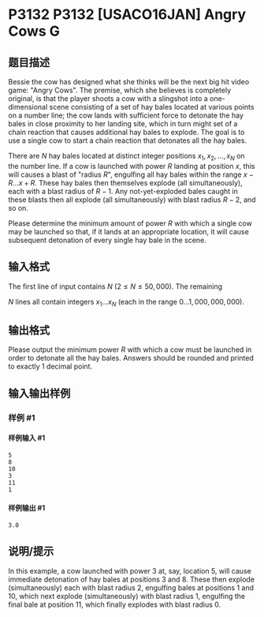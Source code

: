 # P3132 P3132 [USACO16JAN] Angry Cows G

## 题目描述

Bessie the cow has designed what she thinks will be the next big hit video game: "Angry Cows".  The premise,  which she believes is completely original, is that the player shoots a cow with a slingshot  into a one-dimensional scene consisting of a set of hay bales located at various points on a number line; the cow lands with sufficient force to detonate the hay bales in close proximity to her landing site, which in turn might set of a chain reaction that causes additional hay bales to explode.  The goal is to use a single cow to start a chain reaction that detonates all the hay bales.

There are $N$ hay bales located at distinct integer positions $x_1, x_2, \ldots, x_N$ on the number line.  If a cow is launched with power $R$ landing at position $x$, this will causes a blast of "radius $R$", engulfing all hay bales within the range $x-R \ldots x+R$.  These hay bales then themselves explode (all simultaneously), each with a blast radius of $R-1$.  Any not-yet-exploded bales caught in these blasts then all explode (all simultaneously) with blast radius $R-2$, and so on.

Please determine the minimum amount of power $R$ with which a single cow may be launched so that, if it lands at an appropriate location, it will cause subsequent detonation of every single hay bale in the scene.

## 输入格式

The first line of input contains $N$ ($2 \leq N \leq 50,000$).  The remaining

$N$ lines all  contain integers $x_1 \ldots x_N$ (each in the range $0 \ldots 1,000,000,000$).


## 输出格式

Please output the minimum power $R$ with which a cow must be launched in order to detonate all the hay bales.  Answers should be rounded and printed to exactly 1 decimal point.


## 输入输出样例

### 样例 #1

#### 样例输入 #1

```
5
8
10
3
11
1
```

#### 样例输出 #1

```
3.0
```

## 说明/提示

In this example, a cow launched with power 3 at, say, location 5, will cause immediate detonation of  hay bales at positions 3 and 8. These then explode (simultaneously) each with blast radius 2, engulfing bales at positions 1 and 10, which next explode (simultaneously) with blast radius 1, engulfing the final bale at position 11, which finally explodes with blast radius 0.
